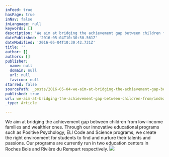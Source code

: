 ```yaml
---
inFeed: true
hasPage: true
inNav: false
inLanguage: null
keywords: []
description: 'We aim at bridging the achievement gap between children from low-income families and wealthier ones. Through our innovative educational programs such as Positive Psychology, ELI Code and Science programs, we create the right environment for students to find and nurture their talents and passions. Our programs are currently run in two education centers in Roches Bois and Rivière du Rempart respectively.'
datePublished: '2016-05-04T10:30:50.561Z'
dateModified: '2016-05-04T10:30:42.731Z'
title: ''
author: []
authors: []
publisher:
  name: null
  domain: null
  url: null
  favicon: null
starred: false
sourcePath: _posts/2016-05-04-we-aim-at-bridging-the-achievement-gap-between-children-from.md
published: true
url: we-aim-at-bridging-the-achievement-gap-between-children-from/index.html
_type: Article

---
```

We aim at bridging the achievement gap between children from low-income families and wealthier ones. Through our innovative educational programs such as Positive Psychology, ELI Code and Science programs, we create the right environment for students to find and nurture their talents and passions. Our programs are currently run in two education centers in Roches Bois and Rivière du Rempart respectively.
![](https://the-grid-user-content.s3-us-west-2.amazonaws.com/dd2a8154-e965-42d9-ad53-099361d7e279.png)